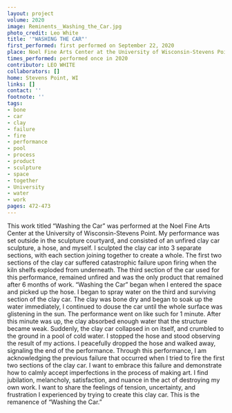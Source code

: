 ```yaml
---
layout: project
volume: 2020
image: Reminents__Washing_the_Car.jpg
photo_credit: Leo White
title: '"WASHING THE CAR"'
first_performed: first performed on September 22, 2020
place: Noel Fine Arts Center at the University of Wisconsin-Stevens Point
times_performed: performed once in 2020
contributor: LEO WHITE
collaborators: []
home: Stevens Point, WI
links: []
contact: ''
footnote: ''
tags:
- bone
- car
- clay
- failure
- fire
- performance
- pool
- process
- product
- sculpture
- space
- together
- University
- water
- work
pages: 472-473
---
```



This work titled “Washing the Car” was performed at the Noel Fine Arts Center at the University of Wisconsin-Stevens Point. My performance was set outside in the sculpture courtyard, and consisted of an unfired clay car sculpture, a hose, and myself. I sculpted the clay car into 3 separate sections, with each section joining together to create a whole. The first two sections of the clay car suffered catastrophic failure upon firing when the kiln shelfs exploded from underneath. The third section of the car used for this performance, remained unfired and was the only product that remained after 6 months of work. “Washing the Car” began when I entered the space and picked up the hose. I began to spray water on the third and surviving section of the clay car. The clay was bone dry and began to soak up the water immediately, I continued to douse the car until the whole surface was glistening in the sun. The performance went on like such for 1 minute. After this minute was up, the clay absorbed enough water that the structure became weak. Suddenly, the clay car collapsed in on itself, and crumbled to the ground in a pool of cold water. I stopped the hose and stood observing the result of my actions. I peacefully dropped the hose and walked away, signaling the end of the performance. Through this performance, I am acknowledging the previous failure that occurred when I tried to fire the first two sections of the clay car. I want to embrace this failure and demonstrate how to calmly accept imperfections in the process of making art. I find jubilation, melancholy, satisfaction, and nuance in the act of destroying my own work. I want to share the feelings of tension, uncertainty, and frustration I experienced by trying to create this clay car. This is the remanence of “Washing the Car.”
